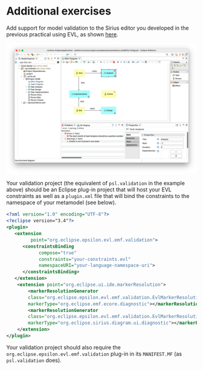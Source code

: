 # Additional exercises

Add support for model validation to the Sirius editor you developed in the previous practical using EVL, as shown [here](https://github.com/uoy-cs-eng2/psl-sirius?tab=readme-ov-file#model-validation).

![](images/validation-markers.png)

Your validation project (the equivalent of `psl.validation` in the example above) should be an Eclipse plug-in project that will host your EVL constraints as well as a `plugin.xml` file that will bind the constraints to the namespace of your metamodel (see below).

```xml
<?xml version="1.0" encoding="UTF-8"?>
<?eclipse version="3.4"?>
<plugin>
   <extension
         point="org.eclipse.epsilon.evl.emf.validation">
      <constraintsBinding
            compose="true"
            constraints="your-constraints.evl"
            namespaceURI="your-language-namespace-uri">
      </constraintsBinding>
   </extension>
	<extension point="org.eclipse.ui.ide.markerResolution">
		<markerResolutionGenerator
        class="org.eclipse.epsilon.evl.emf.validation.EvlMarkerResolutionGenerator"
        markerType="org.eclipse.emf.ecore.diagnostic"></markerResolutionGenerator>
		<markerResolutionGenerator
        class="org.eclipse.epsilon.evl.emf.validation.EvlMarkerResolutionGenerator"
        markerType="org.eclipse.sirius.diagram.ui.diagnostic"></markerResolutionGenerator>
	</extension>
</plugin>
```

Your validation project should also require the `org.eclipse.epsilon.evl.emf.validation` plug-in in its `MANIFEST.MF` (as `psl.validation` does).
